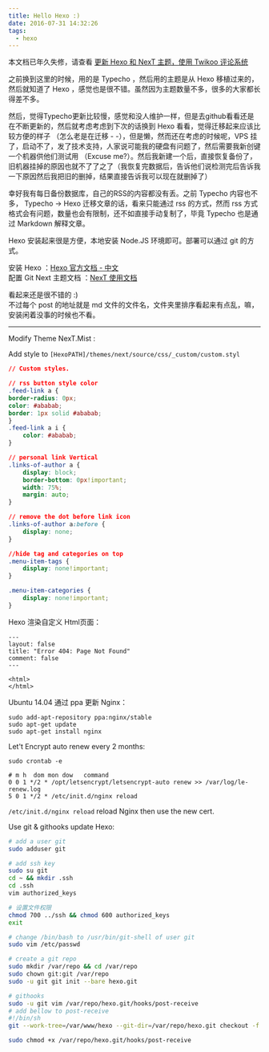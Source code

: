 ```yaml
---
title: Hello Hexo :)
date: 2016-07-31 14:32:26
tags:
  - hexo
---
```


本文档已年久失修，请查看 [更新 Hexo 和 NexT 主题，使用 Twikoo 评论系统](https://homulilly.com/post/hexo-update-with-twikoo.html)

之前换到这里的时候，用的是 Typecho ，然后用的主题是从 Hexo 移植过来的，然后就知道了 Hexo ，感觉也是很不错。虽然因为主题数量不多，很多的大家都长得差不多。  

然后，觉得Typecho更新比较慢，感觉和没人维护一样，但是去github看看还是在不断更新的，然后就考虑考虑到下次的话换到 Hexo 看看，觉得迁移起来应该比较方便的样子 （怎么老是在迁移 - -），但是懒，然而还在考虑的时候呢，VPS 挂了，启动不了，发了技术支持，人家说可能我的硬盘有问题了，然后需要我新创键一个机器供他们测试用 （Excuse me?）。然后我新建一个后，直接恢复备份了，旧机器挂掉的原因也就不了了之了（我恢复完数据后，告诉他们说检测完后告诉我一下原因然后我把旧的删掉，结果直接告诉我可以现在就删掉了）  

幸好我有每日备份数据库，自己的RSS的内容都没有丢。之前 Typecho 内容也不多， Typecho -> Hexo 迁移文章的话，看来只能通过 rss 的方式，然而 rss 方式格式会有问题，数量也会有限制，还不如直接手动复制了，毕竟 Typecho 也是通过 Markdown 解释文章。  

Hexo 安装起来很是方便，本地安装 Node.JS 环境即可。部署可以通过 git 的方式。  

安装 Hexo ：[Hexo 官方文档 - 中文](https://hexo.io/zh-cn/docs/index.html)  
配置 Git
Next 主题文档 ：[NexT 使用文档](http://theme-next.iissnan.com/)

看起来还是很不错的 :)  
不过每个 post 的地址就是 md 文件的文件名，文件夹里排序看起来有点乱，嘛，安装闲着没事的时候也不看。

<!--more-->

---
Modify Theme NexT.Mist :  

Add style to `[HexoPATH]/themes/next/source/css/_custom/custom.styl`  

```css
// Custom styles.

// rss button style color
.feed-link a {
border-radius: 0px;
color: #ababab;
border: 1px solid #ababab;
}
.feed-link a i {
    color: #ababab;
}

// personal link Vertical
.links-of-author a {
    display: block;
    border-bottom: 0px!important;
    width: 75%;
    margin: auto;
}

// remove the dot before link icon
.links-of-author a:before {
    display: none;
}

//hide tag and categories on top
.menu-item-tags {
	display: none!important;
}

.menu-item-categories {
	display: none!important;
}
```

Hexo 渲染自定义 Html页面：
```
---
layout: false
title: "Error 404: Page Not Found"
comment: false
---

<html>
</html>
```

Ubuntu 14.04 通过 ppa 更新 Nginx：  
```
sudo add-apt-repository ppa:nginx/stable
sudo apt-get update
sudo apt-get install nginx
```

Let't Encrypt auto renew every 2 months:   

`sudo crontab -e`

```
# m h  dom mon dow   command
0 0 1 */2 * /opt/letsencrypt/letsencrypt-auto renew >> /var/log/le-renew.log
5 0 1 */2 * /etc/init.d/nginx reload
```
`/etc/init.d/nginx reload` reload Nginx then use the new cert.

Use git & githooks update Hexo:
```bash
# add a user git
sudo adduser git

# add ssh key
sudo su git
cd ~ && mkdir .ssh
cd .ssh
vim authorized_keys

# 设置文件权限
chmod 700 ../ssh && chmod 600 authorized_keys
exit

# change /bin/bash to /usr/bin/git-shell of user git
sudo vim /etc/passwd

# create a git repo
sudo mkdir /var/repo && cd /var/repo
sudo chown git:git /var/repo
sudo -u git git init --bare hexo.git

# githooks
sudo -u git vim /var/repo/hexo.git/hooks/post-receive
# add bellow to post-receive
#!/bin/sh
git --work-tree=/var/www/hexo --git-dir=/var/repo/hexo.git checkout -f

sudo chmod +x /var/repo/hexo.git/hooks/post-receive
```
